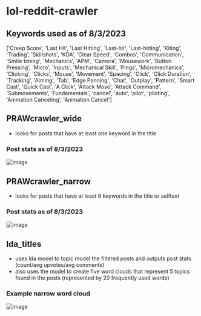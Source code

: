 # lol-reddit-crawler

## Keywords used as of 8/3/2023
['Creep Score', 'Last Hit', 'Last Hitting', 'Last-hit', 'Last-hitting', 
'Kiting', 'Trading', 'Skillshots', 'KDA', 'Clear Speed', 'Combos', 'Communication', 
'Smite timing', 'Mechanics', 'APM', 'Camera', 'Mousework', 'Button Pressing', 'Micro', 
'Inputs', 'Mechanical Skill', 'Pings', 'Micromechanics', 'Clicking', 'Clicks', 'Mouse', 'Movement', 
'Spacing', 'Click', 'Click Duration', 'Tracking', 'Aiming', 'Tab', 'Edge Panning', 'Chat', 'Outplay', 
'Pattern', 'Smart Cast', 'Quick Cast', 'A Click', 'Attack Move', 'Attack Command', 'Submovements', 
'Fundamentals', 'cancel', 'auto', 'pilot', 'piloting', 'Animation Canceling', 'Animation Cancel']

## PRAWcrawler_wide
- looks for posts that have at least one keyword in the title
### Post stats as of 8/3/2023
![image](https://github.com/rohann216/lol-reddit-crawler/assets/122564738/d2e8b7ba-eee4-43c9-81f0-24216ce44fc9)

## PRAWcrawler_narrow
- looks for posts that have at least 6 keywords in the title or selftext
### Post stats as of 8/3/2023
![image](https://github.com/rohann216/lol-reddit-crawler/assets/122564738/02381580-bf9e-4ffc-84ad-7899ed8b3cb7)

## lda_titles
- uses lda model to topic model the filtered posts and outputs post stats (count/avg upvotes/avg comments)
- also uses the model to create five word clouds that represent 5 topics found in the posts (represented by 20 frequently used words)
### Example narrow word cloud
![image](https://github.com/rohann216/lol-reddit-crawler/assets/122564738/3c21588a-c782-4082-86a2-402c472c695e)
